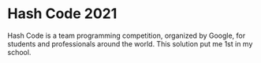 # Hash Code 2021
Hash Code is a team programming competition, organized by Google, for students and professionals around the world.
This solution put me 1st in my school.
